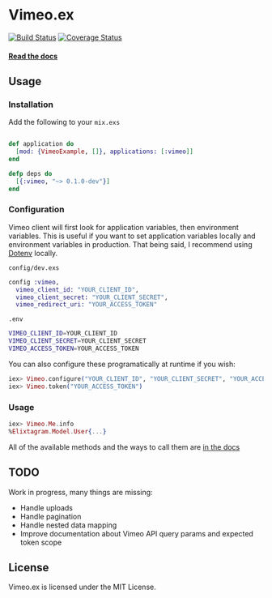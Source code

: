 # Vimeo.ex

[![Build Status](https://travis-ci.org/seshook/vimeo.ex.svg)](https://travis-ci.org/seshook/vimeo.ex)
[![Coverage Status](https://coveralls.io/repos/seshook/vimeo.ex/badge.svg?branch=master&service=github)](https://coveralls.io/github/seshook/vimeo.ex?branch=master)

#### [Read the docs](https://hexdocs.pm/vimeo.ex)

## Usage

### Installation

Add the following to your `mix.exs`

````elixir

def application do
  [mod: {VimeoExample, []}, applications: [:vimeo]]
end

defp deps do
  [{:vimeo, "~> 0.1.0-dev"}]
end

````

### Configuration

Vimeo client will first look for application variables, then environment variables. This is useful if you want to set application variables locally and environment variables in production. That being said, I recommend using [Dotenv](https://github.com/avdi/dotenv_elixir) locally.

`config/dev.exs`
````elixir
config :vimeo,
  vimeo_client_id: "YOUR_CLIENT_ID",
  vimeo_client_secret: "YOUR_CLIENT_SECRET",
  vimeo_redirect_uri: "YOUR_ACCESS_TOKEN"
````

`.env`
````bash
VIMEO_CLIENT_ID=YOUR_CLIENT_ID
VIMEO_CLIENT_SECRET=YOUR_CLIENT_SECRET
VIMEO_ACCESS_TOKEN=YOUR_ACCESS_TOKEN
````

You can also configure these programatically at runtime if you wish:
````elixir
iex> Vimeo.configure("YOUR_CLIENT_ID", "YOUR_CLIENT_SECRET", "YOUR_ACCESS_TOKEN")
iex> Vimeo.token("YOUR_ACCESS_TOKEN")
````

### Usage

````elixir
iex> Vimeo.Me.info
%Elixtagram.Model.User{...}
````

All of the available methods and the ways to call them are [in the docs](https://hexdocs.pm/vimeo.ex/Vimeo.html)

## TODO

Work in progress, many things are missing:

* Handle uploads
* Handle pagination
* Handle nested data mapping
* Improve documentation about Vimeo API query params and expected token scope

## License

Vimeo.ex is licensed under the MIT License.

